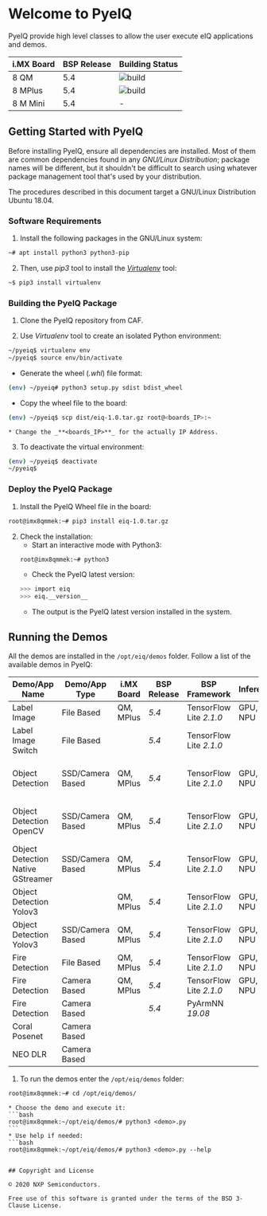 # Welcome to PyeIQ

PyeIQ provide high level classes to allow the user execute eIQ applications and demos.


| i.MX Board | BSP Release | Building Status |
|------------|-------------|-----------------|
| 8 QM       | 5.4         | ![build](https://img.shields.io/travis/asciidoctor/jekyll-asciidoc/master.svg "Build") |
| 8 MPlus    | 5.4         | ![build](https://img.shields.io/travis/asciidoctor/jekyll-asciidoc/master.svg "Build") |
| 8 M Mini   | 5.4         |         -        |

## Getting Started with PyeIQ

Before installing PyeIQ, ensure all dependencies are installed. Most of them are
common dependencies found in any _GNU/Linux Distribution_; package names will be
different, but it shouldn't be difficult to search using whatever package management
tool that's used by your distribution.

The procedures described in this document target a GNU/Linux Distribution Ubuntu 18.04.

### Software Requirements

1. Install the following packages in the GNU/Linux system:
```bash
~# apt install python3 python3-pip
```
2. Then, use _pip3_ tool to install the [_Virtualenv_](https://virtualenv.pypa.io/en/latest/) tool:
```bash
~$ pip3 install virtualenv
```

### Building the PyeIQ Package

1. Clone the PyeIQ repository from CAF.

2. Use _Virtualenv_ tool to create an isolated Python environment:
```bash
~/pyeiq$ virtualenv env
~/pyeiq$ source env/bin/activate
```
   * Generate the wheel (_.whl_) file format:
   ```bash
   (env) ~/pyeiq# python3 setup.py sdist bdist_wheel
   ```
  * Copy the wheel file to the board:
  ```bash
  (env) ~/pyeiq$ scp dist/eiq-1.0.tar.gz root@<boards_IP>:~
  ```
    * Change the _**<boards_IP>**_ for the actually IP Address.

3. To deactivate the virtual environment:
```bash
(env) ~/pyeiq$ deactivate
~/pyeiq$
```

### Deploy the PyeIQ Package

1. Install the PyeIQ Wheel file in the board:
```bash
root@imx8qmmek:~# pip3 install eiq-1.0.tar.gz
```

2. Check the installation:
    * Start an interactive mode with Python3:
    ```bash
    root@imx8qmmek:~# python3
    ```
    * Check the PyeIQ latest version:
    ```bash
    >>> import eiq
    >>> eiq.__version__
    ```
    * The output is the PyeIQ latest version installed in the system.

## Running the Demos

All the demos are installed in the `/opt/eiq/demos` folder. Follow a list of the
available demos in PyeIQ:

|  Demo/App Name                    |  Demo/App Type   | i.MX Board | BSP Release | BSP Framework           | Inference | Status |  Notes                                      |
|-----------------------------------|------------------|------------|-------------|-------------------------|-----------|--------|---------------------------------------------|
| Label Image                       | File Based       | QM, MPlus  | _5.4_       | TensorFlow Lite _2.1.0_ | GPU, NPU  | ![build](https://img.shields.io/travis/asciidoctor/jekyll-asciidoc/master.svg "Build")       |                                             |
| Label Image Switch                | File Based       |            | _5.4_       | TensorFlow Lite _2.1.0_ |           |        |                                             |
| Object Detection                  | SSD/Camera Based | QM, MPlus  | _5.4_       | TensorFlow Lite _2.1.0_ | GPU, NPU  | ![build](https://img.shields.io/travis/asciidoctor/jekyll-asciidoc/master.svg "Build")       | Works with low accuracy. Need better model. |
| Object Detection OpenCV           | SSD/Camera Based | QM, MPlus  | _5.4_       | TensorFlow Lite _2.1.0_ | GPU, NPU  | ![build](https://img.shields.io/travis/asciidoctor/jekyll-asciidoc/master.svg "Build")       | Higher accuracy than above one.             |
| Object Detection Native GStreamer | SSD/Camera Based | QM, MPlus  | _5.4_       | TensorFlow Lite _2.1.0_ | GPU, NPU  |        | Fixing undetermined GStreamer hangs.        |
| Object Detection Yolov3           |                  | QM, MPlus  | _5.4_       | TensorFlow Lite _2.1.0_ | GPU, NPU  |        | Pending issues.                             |
| Object Detection Yolov3           | SSD/Camera Based | QM, MPlus  | _5.4_       | TensorFlow Lite _2.1.0_ | GPU, NPU  |        | Pending issues.                             |
| Fire Detection                    | File Based       | QM, MPlus  | _5.4_       | TensorFlow Lite _2.1.0_ | GPU, NPU  | ![build](https://img.shields.io/travis/asciidoctor/jekyll-asciidoc/master.svg "Build")       |                                             |
| Fire Detection                    | Camera Based     | QM, MPlus  | _5.4_       | TensorFlow Lite _2.1.0_ | GPU, NPU  | ![build](https://img.shields.io/travis/asciidoctor/jekyll-asciidoc/master.svg "Build")       |                                             |
| Fire Detection                    | Camera Based     |            | _5.4_       | PyArmNN _19.08_         |           |        | Requires _19.11_                            |
| Coral Posenet                     |  Camera Based    |            |             |                         |           |        | Ongoing                                     |
| NEO DLR                           | Camera Based     |            |             |                         |           |        | Ongoing                                     |

1. To run the demos enter the `/opt/eiq/demos` folder:
```bash
root@imx8qmmek:~# cd /opt/eiq/demos/
```
    * Choose the demo and execute it:
    ```bash
    root@imx8qmmek:~/opt/eiq/demos/# python3 <demo>.py
    ```
    * Use help if needed:
    ```bash
    root@imx8qmmek:~/opt/eiq/demos/# python3 <demo>.py --help
   ```

## Copyright and License

© 2020 NXP Semiconductors.

Free use of this software is granted under the terms of the BSD 3-Clause License.
